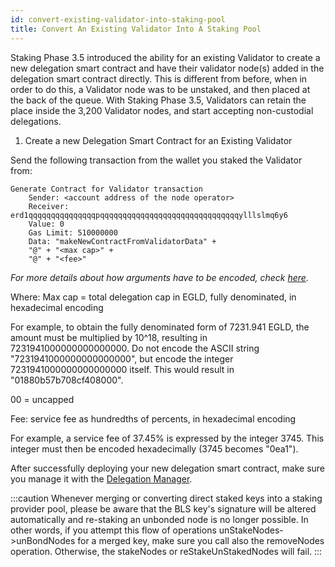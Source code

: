 ```yaml
---
id: convert-existing-validator-into-staking-pool
title: Convert An Existing Validator Into A Staking Pool
---
```


Staking Phase 3.5 introduced the ability for an existing Validator to create a new delegation smart contract and have their validator node(s) added in the delegation smart contract directly. This is different from before, when in order to do this, a Validator node was to be unstaked, and then placed at the back of the queue. With Staking Phase 3.5, Validators can retain the place inside the 3,200 Validator nodes, and start accepting non-custodial delegations.

1. Create a new Delegation Smart Contract for an Existing Validator

Send the following transaction from the wallet you staked the Validator from:

```
Generate Contract for Validator transaction
    Sender: <account address of the node operator>
    Receiver: erd1qqqqqqqqqqqqqqqpqqqqqqqqqqqqqqqqqqqqqqqqqqqqqqqylllslmq6y6
    Value: 0
    Gas Limit: 510000000
    Data: "makeNewContractFromValidatorData" +
    "@" + "<max cap>" +
    "@" + "<fee>"
```
*For more details about how arguments have to be encoded, check [here](/developers/sc-calls-format).*

Where:
Max cap = total delegation cap in EGLD, fully denominated, in hexadecimal encoding

For example, to obtain the fully denominated form of 7231.941 EGLD, the amount must be multiplied by 10^18, resulting in 7231941000000000000000. Do not encode the ASCII string "7231941000000000000000", but encode the integer 7231941000000000000000 itself. This would result in "01880b57b708cf408000".

00 = uncapped

Fee: service fee as hundredths of percents, in hexadecimal encoding

For example, a service fee of 37.45% is expressed by the integer 3745. This integer must then be encoded hexadecimally (3745 becomes "0ea1").

After successfully deploying your new delegation smart contract, make sure you manage it with the [Delegation Manager](/validators/delegation-manager).

:::caution
Whenever merging or converting direct staked keys into a staking provider pool, please be aware that the BLS key's signature will be altered automatically and re-staking an unbonded node is no longer possible.
In other words, if you attempt this flow of operations unStakeNodes->unBondNodes for a merged key, make sure you call also the removeNodes operation. Otherwise, the stakeNodes or reStakeUnStakedNodes will fail. 
:::
